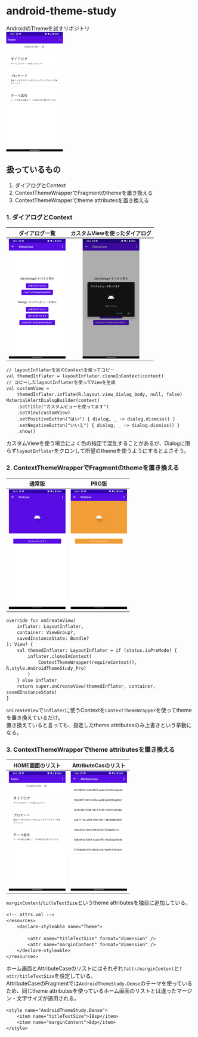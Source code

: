 # android-theme-study

AndroidのThemeを試すリポジトリ  
<img src="arts/home.png" height="320px" />

## 扱っているもの

1. ダイアログとContext
2. ContextThemeWrapperでFragmentのthemeを置き換える
3. ContextThemeWrapperでtheme attributesを置き換える

### 1. ダイアログとContext

|ダイアログ一覧|カスタムViewを使ったダイアログ|
|:-:|:-:|
|<img src="arts/dialog.png" height="320px" />|<img src="arts/dialog_custom.png" height="320px" />|

```
// layoutInflaterを別のContextを使ってコピー
val themedInflater = layoutInflater.cloneInContext(context)
// コピーしたlayoutInflaterを使ってViewを生成
val customView =
    themedInflater.inflate(R.layout.view_dialog_body, null, false)
MaterialAlertDialogBuilder(context)
    .setTitle("カスタムビューを使ってます")
    .setView(customView)
    .setPositiveButton("はい") { dialog, _ -> dialog.dismiss() }
    .setNegativeButton("いいえ") { dialog, _ -> dialog.dismiss() }
    .show()
```

カスタムViewを使う場合によく色の指定で混乱することがあるが、Dialogに限らず`layoutInflater`をクロンして所望のthemeを使うようにするとよさそう。

### 2. ContextThemeWrapperでFragmentのthemeを置き換える

|通常版|PRO版|
|:-:|:-:|
|<img src="arts/pro_normal.png" height="320px" />|<img src="arts/pro_pro.png" height="320px" />|

```
override fun onCreateView(
    inflater: LayoutInflater,
    container: ViewGroup?,
    savedInstanceState: Bundle?
): View? {
    val themedInflater: LayoutInflater = if (status.isProMode) {
        inflater.cloneInContext(
            ContextThemeWrapper(requireContext(), R.style.AndroidThemeStudy_Pro)
        )
    } else inflater
    return super.onCreateView(themedInflater, container, savedInstanceState)
}
```

`onCreateView`で`inflater`に使うContextを`ContextThemeWrapper`を使ってthemeを置き換えているだけ。  
置き換えていると言っても、指定したtheme attributesのみ上書きという挙動になる。

### 3. ContextThemeWrapperでtheme attributesを置き換える

|HOME画面のリスト|AttributeCasのリスト|
|:-:|:-:|
|<img src="arts/home.png" height="320px" />|<img src="arts/theme_attribute.png" height="320px" />|

`marginContent`/`titleTextSize`というtheme attributesを独自に追加している。

```
<!-- attrs.xml -->
<resources>
    <declare-styleable name="Theme">

        <attr name="titleTextSize" format="dimension" />
        <attr name="marginContent" format="dimension" />
    </declare-styleable>
</resources>
```

ホーム画面とAttributeCaseのリストにはそれぞれ`?attr/marginContent`と`?attr/titleTextSize`を設定している。  
AttributeCaseのFragmentでは`AndroidThemeStudy.Dense`のテーマを使っているため、同じtheme attributesを使っているホーム画面のリストとは違ったマージン・文字サイズが適用される。

```
<style name="AndroidThemeStudy.Dense">
    <item name="titleTextSize">18sp</item>
    <item name="marginContent">8dp</item>
</style>
```
